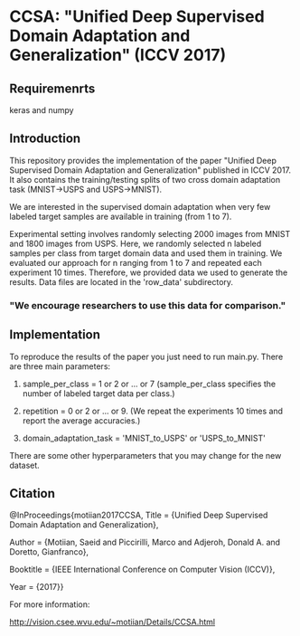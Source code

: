 # CCSA: "Unified Deep Supervised Domain Adaptation and Generalization" (ICCV 2017)

## Requiremenrts
keras and numpy

## Introduction

This repository provides the implementation of the paper "Unified Deep Supervised Domain Adaptation and Generalization" published in ICCV 2017. It also contains the training/testing splits of two cross domain adaptation task (MNIST->USPS and USPS->MNIST). 

We are interested in the supervised domain adaptation when very few labeled target samples are available in training (from 1 to 7). 

Experimental setting involves randomly selecting 2000 images from MNIST and 1800 images from USPS. Here, we randomly selected n labeled samples per class from target domain data and used them in training. We evaluated our approach for n ranging from 1 to 7 and repeated each experiment 10 times. Therefore, we provided data we used to generate the results. Data files are located in the 'row_data' subdirectory.


### "We encourage researchers to use this data for comparison."



## Implementation

To reproduce the results of the paper you just need to run main.py. There are three main parameters:

1. sample_per_class = 1 or 2 or ... or 7 (sample_per_class specifies the number of labeled target data per class.)

2. repetition =  0 or 2 or ... or 9. (We repeat the experiments 10 times and report the average accuracies.)

3. domain_adaptation_task = 'MNIST_to_USPS' or 'USPS_to_MNIST'


There are some other hyperparameters that you may change for the new dataset.


## Citation

@InProceedings{motiian2017CCSA,
  Title                    = {Unified Deep Supervised Domain Adaptation and Generalization},

  Author                   = {Motiian, Saeid and Piccirilli, Marco and Adjeroh, Donald A. and Doretto, Gianfranco},

  Booktitle                = {IEEE International Conference on Computer Vision (ICCV)},

  Year                     = {2017}}
 
 
 
 
 For more information:
 
 http://vision.csee.wvu.edu/~motiian/Details/CCSA.html
 
 
 

